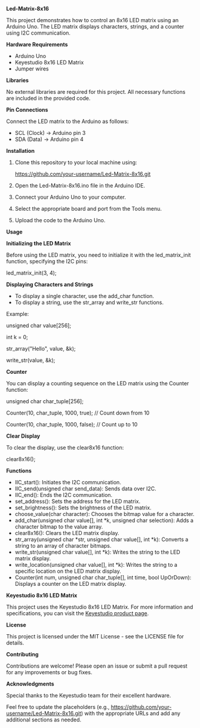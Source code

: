 ﻿**Led-Matrix-8x16**

This project demonstrates how to control an 8x16 LED matrix using an Arduino Uno. The LED matrix displays characters, strings, and a counter using I2C communication.

**Hardware Requirements**

- Arduino Uno
- Keyestudio 8x16 LED Matrix
- Jumper wires

**Libraries**

No external libraries are required for this project. All necessary functions are included in the provided code.

**Pin Connections**

Connect the LED matrix to the Arduino as follows:

- SCL (Clock) -> Arduino pin 3
- SDA (Data) -> Arduino pin 4

**Installation**

1. Clone this repository to your local machine using:

    https://github.com/your-username/Led-Matrix-8x16.git

1. Open the Led-Matrix-8x16.ino file in the Arduino IDE.
1. Connect your Arduino Uno to your computer.
1. Select the appropriate board and port from the Tools menu.
1. Upload the code to the Arduino Uno.

**Usage**

**Initializing the LED Matrix**

Before using the LED matrix, you need to initialize it with the led\_matrix\_init function, specifying the I2C pins:

led\_matrix\_init(3, 4);

**Displaying Characters and Strings**

- To display a single character, use the add\_char function.
- To display a string, use the str\_array and write\_str functions.

Example:

unsigned char value[256];

int k = 0;

str\_array("Hello", value, &k);

write\_str(value, &k);

**Counter**

You can display a counting sequence on the LED matrix using the Counter function:


unsigned char char\_tuple[256];

Counter(10, char\_tuple, 1000, true);  // Count down from 10

Counter(10, char\_tuple, 1000, false); // Count up to 10

**Clear Display**

To clear the display, use the clear8x16 function:

clear8x16();

**Functions**

- IIC\_start(): Initiates the I2C communication.
- IIC\_send(unsigned char send\_data): Sends data over I2C.
- IIC\_end(): Ends the I2C communication.
- set\_address(): Sets the address for the LED matrix.
- set\_brightness(): Sets the brightness of the LED matrix.
- choose\_value(char character): Chooses the bitmap value for a character.
- add\_char(unsigned char value[], int \*k, unsigned char selection): Adds a character bitmap to the value array.
- clear8x16(): Clears the LED matrix display.
- str\_array(unsigned char \*str, unsigned char value[], int \*k): Converts a string to an array of character bitmaps.
- write\_str(unsigned char value[], int \*k): Writes the string to the LED matrix display.
- write\_location(unsigned char value[], int \*k): Writes the string to a specific location on the LED matrix display.
- Counter(int num, unsigned char char\_tuple[], int time, bool UpOrDown): Displays a counter on the LED matrix display.

**Keyestudio 8x16 LED Matrix**

This project uses the Keyestudio 8x16 LED Matrix. For more information and specifications, you can visit the [Keyestudio product page](http://www.keyestudio.com).

**License**

This project is licensed under the MIT License - see the LICENSE file for details.

**Contributing**

Contributions are welcome! Please open an issue or submit a pull request for any improvements or bug fixes.

**Acknowledgments**

Special thanks to the Keyestudio team for their excellent hardware.

Feel free to update the placeholders (e.g., https://github.com/your-username/Led-Matrix-8x16.git) with the appropriate URLs and add any additional sections as needed.


